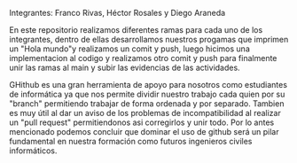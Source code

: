 Integrantes: Franco Rivas, Héctor Rosales y Diego Araneda

En este repositorio realizamos diferentes ramas para cada uno de los integrantes, dentro de ellas desarrollamos nuestros progamas que imprimen un "Hola mundo"y realizamos un comit y push, luego hicimos una implementacion al codigo y realizamos otro comit y push para finalmente unir las ramas al main y subir las evidencias de las actividades.

GHithub es una gran herramienta de apoyo para nosotros como estudiantes de informática ya que nos permite dividir nuestro trabajo cada quien por su "branch" permitiendo trabajar de forma ordenada y por separado. Tambien es muy útil al dar un aviso de los problemas de incompatibilidad al realizar un "pull request" permitiendonos asi corregirlos y unir todo. Por lo antes mencionado podemos concluir que dominar el uso de github será un pilar fundamental en nuestra formación como futuros ingenieros civiles informáticos.
